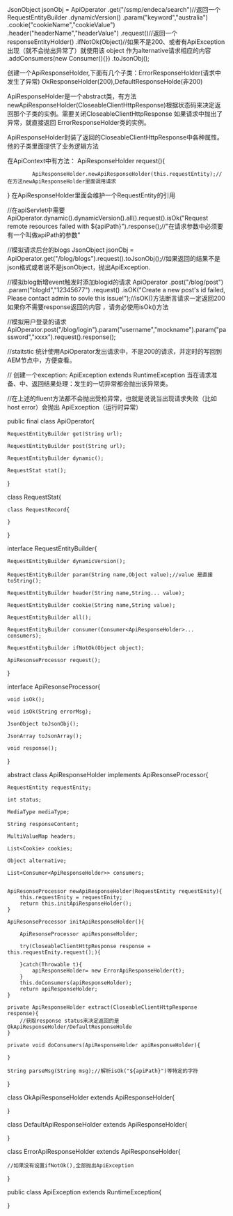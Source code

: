 JsonObject jsonObj = ApiOperator 
						.get("/ssmp/endeca/search")//返回一个RequestEntityBuilder
						.dynamicVersion()
						.param("keyword","australia")
						.cookie("cookieName","cookieValue")
						.header("headerName","headerValue")	
						.request()//返回一个responseEntityHolder()
						.ifNotOk(Object)//如果不是200、或者有ApiException出现（就不会抛出异常了）就使用该 object 作为alternative请求相应的内容
						.addConsumers(new Consumer(){})
						.toJsonObj();

创建一个ApiResponseHolder,下面有几个子类：ErrorResponseHolder(请求中发生了异常) OkResponseHolder(200),DefaultResponseHolde(非200)

ApiResponseHolder是一个abstract类，有方法 newApiResponseHolder(CloseableClientHttpResponse)根据状态码来决定返回那个子类的实例。需要关闭CloseableClientHttpResponse
如果请求中抛出了异常，就直接返回 ErrorResponseHolder类的实例。

ApiResponseHolder封装了返回的CloseableClientHttpResponse中各种属性。他的子类里面提供了业务逻辑方法

在ApiContext中有方法： ApiResponseHolder request(){
	
			ApiResponseHolder.newApiResponseHolder(this.requestEntity);//在方法newApiResponseHolder里面调用请求
			
}
在ApiResponseHolder里面会维护一个RequestEntity的引用


//在apiServlet中需要
ApiOperator.dynamic().dynamicVersion().all().request().isOk("Request remote resources failed with ${apiPath}").response();//"在请求参数中必须要有一个叫做apiPath的参数"

//模拟请求后台的blogs
JsonObject jsonObj = ApiOperator.get("/blog/blogs").request().toJsonObj();//如果返回的结果不是json格式或者说不是jsonObject，抛出ApiException.

//模拟blog新增event触发时添加blogid的请求
ApiOperator
.post("/blog/post")
.param("blogId","12345677")
.request()
.isOK("Create a new post's id failed, Please contact admin to sovle this issue!");//isOK()方法断言请求一定返回200 如果你不需要response返回的内容 ，请务必使用isOk()方法

//模拟用户登录的请求
ApiOperator.post("/blog/login").param("username","mockname").param("password","xxxx").request().response();

//staitstic 统计使用ApiOperator发出请求中，不是200的请求，并定时的写回到AEM节点中，方便查看。

// 创建一个exception: ApiException extends RuntimeException 当在请求准备、中、返回结果处理：发生的一切异常都会抛出该异常类。


//在上述的fluent方法都不会抛出受检异常，也就是说说当出现请求失败（比如 host error）会抛出 ApiException（运行时异常）


public final class ApiOperator{

	RequestEntityBuilder get(String url);

	RequestEntityBuilder post(String url);

	RequestEntityBuilder dynamic();

	RequestStat stat();

}

class RequestStat{

	class RequestRecord{

	}
}

interface RequestEntityBuilder{

	RequestEntityBuilder dynamicVersion();

	RequestEntityBuilder param(String name,Object value);//value 是直接toString();

	RequestEntityBuilder header(String name,String... value);

	RequestEntityBuilder cookie(String name,String value);

	RequestEntityBuilder all();

	RequestEntityBuilder consumer(Consumer<ApiResponseHolder>... consumers);

	RequestEntityBuilder ifNotOk(Object object);

	ApiResonseProcessor request();

}

interface ApiResonseProcessor{

	void isOk();

	void isOk(String errorMsg);

	JsonObject toJsonObj();

	JsonArray toJsonArray();

	void response();

}

abstract class ApiResponseHolder implements ApiResonseProcessor{

	RequestEntity requestEnity;

	int status;

	MediaType mediaType;

	String responseContent;

	MultiValueMap headers;

	List<Cookie> cookies;

	Object alternative;

	List<Consumer<ApiResponseHolder>> consumers;


	ApiResonseProcessor newApiResponseHolder(RequestEntity requestEnity){
		this.requestEnity = requestEnity;
		return this.initApiResponseHolder();
	}

	ApiResonseProcessor initApiResponseHolder(){

		ApiResonseProcessor apiResponseHolder;

		try(CloseableClientHttpResponse response = this.requestEnity.request();){

		}catch(Throwable t){
			apiResponseHolder= new ErrorApiResponseHolder(t);
		}
		this.doConsumers(apiResponseHolder);
		return apiResponseHolder;
	}

	private ApiResponseHolder extract(CloseableClientHttpResponse response){
		//获取response status来决定返回的是OkApiResponseHolder/DefaultResponseHolde
	}

	private void doConsumers(ApiResponseHolder apiResponseHolder){

	}

	String parseMsg(String msg);//解析isOk("${apiPath}")等特定的字符


}

class OkApiResponseHolder extends ApiResponseHolder{


}

class DefaultApiResponseHolder extends ApiResponseHolder{


}


class ErrorApiResponseHolder extends ApiResponseHolder{

	//如果没有设置ifNotOk(),全部抛出ApiException

}

public class ApiException extends RuntimeException{

}
